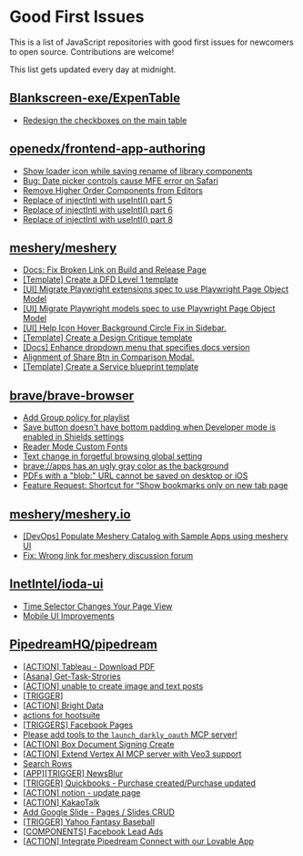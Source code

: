 # Good First Issues

This is a list of JavaScript repositories with good first issues for newcomers to open source. Contributions are welcome!

This list gets updated every day at midnight.

## [Blankscreen-exe/ExpenTable](https://github.com/Blankscreen-exe/ExpenTable)

- [Redesign the checkboxes on the main table](https://github.com/Blankscreen-exe/ExpenTable/issues/13)

## [openedx/frontend-app-authoring](https://github.com/openedx/frontend-app-authoring)

- [Show loader icon while saving rename of library components](https://github.com/openedx/frontend-app-authoring/issues/2208)
- [Bug: Date picker controls cause MFE error on Safari](https://github.com/openedx/frontend-app-authoring/issues/2323)
- [Remove Higher Order Components from Editors](https://github.com/openedx/frontend-app-authoring/issues/2089)
- [Replace of injectIntl with useIntl() part 5](https://github.com/openedx/frontend-app-authoring/issues/2285)
- [Replace of injectIntl with useIntl() part 6](https://github.com/openedx/frontend-app-authoring/issues/2286)
- [Replace of injectIntl with useIntl() part 8](https://github.com/openedx/frontend-app-authoring/issues/2288)

## [meshery/meshery](https://github.com/meshery/meshery)

- [Docs: Fix Broken Link on Build and Release Page](https://github.com/meshery/meshery/issues/15326)
- [[Template] Create a DFD Level 1 template](https://github.com/meshery/meshery/issues/12501)
- [[UI] Migrate Playwright extensions spec to use Playwright Page Object Model](https://github.com/meshery/meshery/issues/15373)
- [[UI] Migrate Playwright models spec to use Playwright Page Object Model](https://github.com/meshery/meshery/issues/15372)
- [[UI] Help Icon Hover Background Circle Fix in Sidebar.](https://github.com/meshery/meshery/issues/15202)
- [[Template] Create a Design Critique template](https://github.com/meshery/meshery/issues/12502)
- [[Docs] Enhance dropdown menu that specifies docs version](https://github.com/meshery/meshery/issues/9227)
- [Alignment of Share Btn in Comparison Modal.](https://github.com/meshery/meshery/issues/15173)
- [[Template] Create a Service blueprint template ](https://github.com/meshery/meshery/issues/12497)

## [brave/brave-browser](https://github.com/brave/brave-browser)

- [Add Group policy for playlist](https://github.com/brave/brave-browser/issues/41428)
- [Save button doesn't have bottom padding when Developer mode is enabled in Shields settings](https://github.com/brave/brave-browser/issues/47782)
- [Reader Mode Custom Fonts](https://github.com/brave/brave-browser/issues/47598)
- [Text change in forgetful browsing global setting](https://github.com/brave/brave-browser/issues/30163)
- [brave://apps has an ugly gray color as the background](https://github.com/brave/brave-browser/issues/25736)
- [PDFs with a "blob:" URL cannot be saved on desktop or iOS](https://github.com/brave/brave-browser/issues/46348)
- [Feature Request: Shortcut for “Show bookmarks only on new tab page](https://github.com/brave/brave-browser/issues/47000)

## [meshery/meshery.io](https://github.com/meshery/meshery.io)

- [[DevOps] Populate Meshery Catalog with Sample Apps using meshery UI](https://github.com/meshery/meshery.io/issues/1699)
- [Fix: Wrong link for meshery discussion forum](https://github.com/meshery/meshery.io/issues/2292)

## [InetIntel/ioda-ui](https://github.com/InetIntel/ioda-ui)

- [Time Selector Changes Your Page View](https://github.com/InetIntel/ioda-ui/issues/197)
- [Mobile UI Improvements](https://github.com/InetIntel/ioda-ui/issues/193)

## [PipedreamHQ/pipedream](https://github.com/PipedreamHQ/pipedream)

- [[ACTION] Tableau - Download PDF](https://github.com/PipedreamHQ/pipedream/issues/17453)
- [[Asana] Get-Task-Strories](https://github.com/PipedreamHQ/pipedream/issues/17794)
- [[ACTION] unable to create image and text posts](https://github.com/PipedreamHQ/pipedream/issues/17752)
- [[TRIGGER]](https://github.com/PipedreamHQ/pipedream/issues/17741)
- [[ACTION] Bright Data](https://github.com/PipedreamHQ/pipedream/issues/17768)
- [actions for hootsuite](https://github.com/PipedreamHQ/pipedream/issues/17712)
- [[TRIGGERS] Facebook Pages](https://github.com/PipedreamHQ/pipedream/issues/17713)
- [Please add tools to the `launch_darkly_oauth` MCP server!](https://github.com/PipedreamHQ/pipedream/issues/17725)
- [[ACTION] Box Document Signing Create](https://github.com/PipedreamHQ/pipedream/issues/17737)
- [[ACTION] Extend Vertex AI MCP server with Veo3 support](https://github.com/PipedreamHQ/pipedream/issues/17363)
- [Search Rows](https://github.com/PipedreamHQ/pipedream/issues/17696)
- [[APP][TRIGGER] NewsBlur ](https://github.com/PipedreamHQ/pipedream/issues/8447)
- [[TRIGGER] Quickbooks - Purchase created/Purchase updated](https://github.com/PipedreamHQ/pipedream/issues/17625)
- [[ACTION] notion - update page](https://github.com/PipedreamHQ/pipedream/issues/16697)
- [[ACTION] KakaoTalk](https://github.com/PipedreamHQ/pipedream/issues/17470)
- [Add Google Slide - Pages / Slides CRUD](https://github.com/PipedreamHQ/pipedream/issues/17404)
- [[TRIGGER] Yahoo Fantasy Baseball](https://github.com/PipedreamHQ/pipedream/issues/17486)
- [[COMPONENTS] Facebook Lead Ads](https://github.com/PipedreamHQ/pipedream/issues/6907)
- [[ACTION] Integrate Pipedream Connect with our Lovable App](https://github.com/PipedreamHQ/pipedream/issues/17393)

